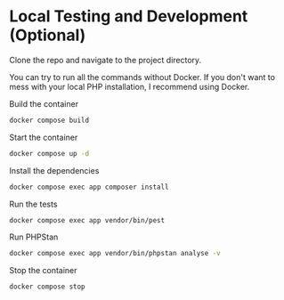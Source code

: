 # Local Testing and Development (Optional)
Clone the repo and navigate to the project directory.

You can try to run all the commands without Docker.
If you don't want to mess with your local PHP installation, I recommend using Docker.

Build the container
```bash
docker compose build
```

Start the container
```bash
docker compose up -d
```

Install the dependencies
```bash
docker compose exec app composer install
```

Run the tests
```bash
docker compose exec app vendor/bin/pest
```

Run PHPStan
```bash
docker compose exec app vendor/bin/phpstan analyse -v
```

Stop the container
```bash
docker compose stop
```
